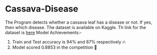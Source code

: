 # Cassava-Disease
The Program detects whether a cassava leaf has a disease or not. If yes, then which disease.
The dataset is available on Kaggle. Th link for the dataset is [here](https://www.kaggle.com/c/cassava-leaf-disease-classification "Named link title")
Model Achievements:-
1. Train and Test accuracy is 94% and 87% respectively 🔥
2. Model scored 0.8853 in the competition 🥳
